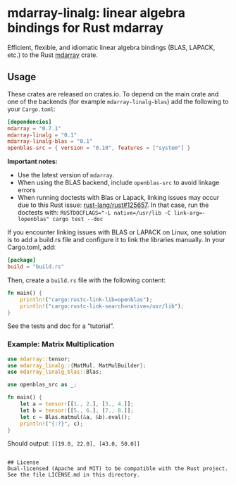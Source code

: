 # mdarray-linalg: linear algebra bindings for Rust mdarray

Efficient, flexible, and idiomatic linear algebra bindings (BLAS, LAPACK, etc.)
to the Rust [mdarray](https://crates.io/crates/mdarray) crate.

## Usage
These crates are released on crates.io. To depend on the main crate
and one of the backends (for example `mdarray-linalg-blas`) add the following
to your `Cargo.toml`:
```toml
[dependencies]
mdarray = "0.7.1"
mdarray-linalg = "0.1"
mdarray-linalg-blas = "0.1"
openblas-src = { version = "0.10", features = ["system"] }
```

**Important notes:**
- Use the latest version of `mdarray`.
- When using the BLAS backend, include `openblas-src` to avoid linkage errors
- When running doctests with Blas or Lapack, linking issues may occur
 due to this Rust issue:
 [rust-lang/rust#125657](https://github.com/rust-lang/rust/issues/125657). In
 that case, run the doctests with: `RUSTDOCFLAGS="-L native=/usr/lib
 -C link-arg=-lopenblas" cargo test --doc`

If you encounter linking issues with BLAS or LAPACK on Linux, one solution is to add a build.rs file and configure it to link the libraries manually.
In your Cargo.toml, add:

```toml
[package]
build = "build.rs"
```
Then, create a `build.rs` file with the following content:

```rust
fn main() {
    println!("cargo:rustc-link-lib=openblas");
    println!("cargo:rustc-link-search=native=/usr/lib");
}
```

See the tests and doc for a “tutorial”.

### Example: Matrix Multiplication
```rust
use mdarray::tensor;
use mdarray_linalg::{MatMul, MatMulBuilder};
use mdarray_linalg_blas::Blas;

use openblas_src as _;

fn main() {
    let a = tensor![[1., 2.], [3., 4.]];
    let b = tensor![[5., 6.], [7., 8.]];
    let c = Blas.matmul(&a, &b).eval();
    println!("{:?}", c);
}
```

Should output: `[[19.0, 22.0], [43.0, 50.0]]`
```

## License
Dual-licensed (Apache and MIT) to be compatible with the Rust project.
See the file LICENSE.md in this directory.

